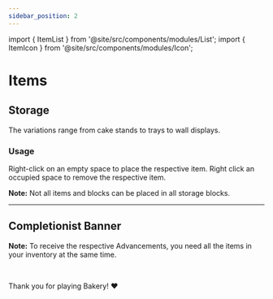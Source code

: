 ```yaml
---
sidebar_position: 2
---
```


import { ItemList } from '@site/src/components/modules/List';
import { ItemIcon } from '@site/src/components/modules/Icon';

# Items
## Storage
<ItemIcon modId="bakery" imageId="cake_display.png" description="Storage Blocks serve not only to decorate and enhance your builds but also as tiny storage options for bread, cakes and other items." />

The variations range from cake stands to trays to wall displays.

### Usage
Right-click on an empty space to place the respective item. Right click an occupied space to remove the respective item.

**Note:** Not all items and blocks can be placed in all storage blocks.

***

## Completionist Banner
<ItemIcon modId="bakery" imageId="bakery_standard.png" description="The Completionist Banner is awarded to all players who have crafted every Baked Good from the Bakery Mod." />

**Note:** To receive the respective Advancements, you need all the items in your inventory at the same time.

<br />

Thank you for playing Bakery! ❤️